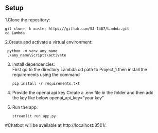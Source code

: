 ## Setup

1.Clone the repository:

    git clone -b master https://github.com/SJ-1407/Lambda.git  
    cd Lambda
   
2.Create and activate a virtual environment:  

     python -m venv any_name     
     .\any_name\Scripts\activate   
  
3. Install dependencies:   
      First go to the directory Lambda
      cd path to Project_1
     then  install the requirements using the command

       pip install -r requirements.txt

4. Provide the openai api key
      Create a .env file in the folder  and then add the key like below
          openai_api_key="your key"
      
     
6.  Run the app:    

        streamlit run app.py



#Chatbot  will be available at http://localhost:8501/.   
